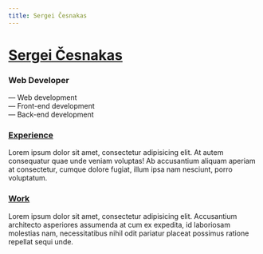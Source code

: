 ```yaml
---
title: Sergei Česnakas
---
```


# [Sergei Česnakas](/)

### Web Developer
— Web development\
— Front-end development\
— Back-end development
<br>

### [Experience](/experience)

Lorem ipsum dolor sit amet, consectetur adipisicing elit. At autem consequatur quae unde veniam voluptas! Ab accusantium aliquam aperiam at consectetur, cumque dolore fugiat, illum ipsa nam nesciunt, porro voluptatum.

### [Work](/work/)

Lorem ipsum dolor sit amet, consectetur adipisicing elit. Accusantium architecto asperiores assumenda at cum ex expedita, id laboriosam molestias nam, necessitatibus nihil odit pariatur placeat possimus ratione repellat sequi unde.
